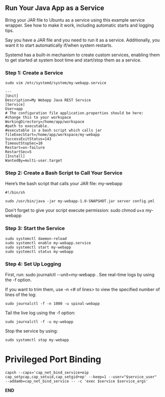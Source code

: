 ## Run Your Java App as a Service

Bring your JAR file to Ubuntu as a service using this example service wrapper. 
See how to make it work, including automatic starts and logging tips.

Say you have a JAR file and you need to run it as a service. 
Additionally, you want it to start automatically if/when system restarts.

Systemd has a built-in mechanism to create custom services, 
enabling them to get started at system boot time and start/stop 
them as a service. 

### Step 1: Create a Service

~~~
sudo vim /etc/systemd/system/my-webapp.service

---
[Unit]
Description=My Webapp Java REST Service
[Service]
User=app
# The configuration file application.properties should be here:
#change this to your workspace
WorkingDirectory=/home/app/workspace
#path to executable. 
#executable is a bash script which calls jar 
fileExecStart=/home/app/workspace/my-webapp
SuccessExitStatus=143
TimeoutStopSec=10
Restart=on-failure
RestartSec=5
[Install]
WantedBy=multi-user.target
~~~

### Step 2: Create a Bash Script to Call Your Service

Here’s the bash script that calls your JAR file: my-webapp

~~~
#!/bin/sh

sudo /usr/bin/java -jar my-webapp-1.0-SNAPSHOT.jar server config.yml
~~~

Don't forget to give your script execute permission: sudo chmod u+x my-webapp 

### Step 3: Start the Service

~~~
sudo systemctl daemon-reload
sudo systemctl enable my-webapp.service
sudo systemctl start my-webapp
sudo systemctl status my-webapp
~~~

### Step 4: Set Up Logging

First, run: sudo journalctl --unit=my-webapp . See real-time logs by using the -f option.

If you want to trim them, use -n <# of lines> to view the specified number of lines of the log:

~~~
sudo journalctl -f -n 1000 -u spinal-webapp
~~~

Tail the live log using the -f option:

~~~
sudo journalctl -f -u my-webapp
~~~

Stop the service by using:

~~~
sudo systemctl stop my-webapp
~~~

# Privileged Port Binding

~~~
capsh --caps='cap_net_bind_service+eip cap_setpcap,cap_setuid,cap_setgid+ep' --keep=1 --user="$service_user" --addamb=cap_net_bind_service -- -c 'exec $service $service_args'
~~~


__END__
